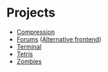 # Projects

- [Compression](https://compression.trgwii.com/)
- [Forums](https://forums.trgwii.com/) ([Alternative frontend](https://tomcool.trgwii.com/))
- [Terminal](https://term.trgwii.com/)
- [Tetris](https://tetris.trgwii.com/)
- [Zombies](https://zombies.trgwii.com/)
